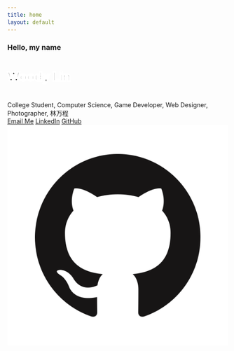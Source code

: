 ```yaml
---
title: home
layout: default
---
```

<!-- Header Start -->
<div class="container-fluid bg-primary d-flex align-items-center mb-5 py-5" id="home" style="min-height: 100vh;">
    <div class="container">
        <div class="row align-items-center">
            <div class="col-lg-7 text-center text-lg-left">
                <h3 class="text-white font-weight-normal mb-3">Hello, my name</h3>
                <h1 class="display-3 text-uppercase text-primary mb-2" style="-webkit-text-stroke: 4px #ffffff;">Woody Lin</h1>
                <h1 class="typed-text-output d-inline font-weight-lighter text-white"></h1>
                <div class="typed-text d-none">College Student, Computer Science, Game Developer, Web Designer, Photographer, 林万程</div>
                <div class="d-flex align-items-center justify-content-center justify-content-lg-start pt-5">
                    <a href="mailto:wancheng.lin001@gmail.com" class="btn btn-white mr-4">Email Me</a>                        
                    <a href="https://www.linkedin.com/in/woody-lin-32ab48161/" class="btn btn-blue d-none d-sm-block mr-2">LinkedIn</a>
                    <a href="https://github.com/WoodyLinwc" class="btn btn-blue d-none d-sm-block">GitHub</a>
                </div>
            </div>
            <div class="col-lg-6 px-8 pl-lg-0 pb-5 pb-lg-4 about-img">
                <img class="img-fluid w-100 rounded-circle shadow-sm" src="img/GitHub-Mark.png" alt="">
            </div>
        </div>
    </div>
</div>
<!-- Header End -->


<!-- About Start -->
<div class="container-fluid py-5" id="about">
    <div class="container">
        <div class="position-relative d-flex align-items-center justify-content-center">
            <h1 class="display-1 text-uppercase text-white" style="-webkit-text-stroke: 1px #dee2e6;font-size: 70px;">Portfolio</h1>
            <h1 class="position-absolute text-uppercase text-primary">About Me</h1>
        </div>
        <div class="row align-items-center">
            <div class="col-lg-5 pb-4 pb-lg-0">
                <img class="img-fluid rounded w-100" src="img/me/me.png" alt="">
            </div>
            <div class="col-lg-7">
                <h3 class="mb-4">A passionate computer science student</h3>
                <p>
                    As a computer science student pursuing a bachelor's degree, 
                    I am eager to apply my knowledge and skills to real-world projects and challenges. 
                    My passion for technology and problem-solving drives me to stay up-to-date with the 
                    latest developments in the field, and I am always eager to learn more.
                </p>
                <div class="row mb-3">
                    <div class="col-sm-6 py-2"><h6>Name: <span class="text-secondary">Woody Lin</span></h6></div>
                    <!-- <div class="col-sm-6 py-2"><h6>Birthday: <span class="text-secondary">1 April 1990</span></h6></div> -->
                    <!-- <div class="col-sm-6 py-2"><h6>Education: <span class="text-secondary">Bachelor in Computer Science</span></h6></div> -->
                    <div class="col-sm-6 py-2"><h6>Location: <span class="text-secondary">Boston, MA</span></h6></div>
                    <div class="col-sm-6 py-2"><h6>Email: <span class="text-secondary">wancheng.lin001@gmail.com</span></h6></div>
                    <div class="col-sm-6 py-2"><h6>GPA: <span class="text-secondary">3.72 Dean's List</span></h6></div>
                    <div class="col-sm-12 py-2"><h6>Education: <span class="text-secondary">
                        <br />■ Bachelor degree in Computer Science, minor in Mathematics
                        <br />■ University of Massachusetts Boston, 2019 - 2023</span></h6></div>
                    <div class="col-sm-12 py-10"><h6>Relevant Coursework: <span class="text-secondary">
                        <br />■ CS410 Software Engineering
                        <br />■ CS430 Database Management 
                        <br />■ CS450 The Structure of Higher Level Languages
                        <br />■ CS446 Introduction to Internetworking
                        <br />■ CS310 Data Structures and Algorithms
                        <br />■ CS420 An Introduction to the Theory of Computation
                        <br />■ CS444 Operating System
                    </span></h6></div>
                    <div class="col-sm-12 py-3"><h6>Technical Skills: <span class="text-secondary">
                        <br />■ Object-oriented programming
                        <br />■ Data Structures and Algorithms
                        <br />■ GitHub Workflow
                        <br />■ Functional programming
                        <br />■ Scripting and Automation
                        <br />■ Data Management
                    </span></h6></div>
                    <div class="col-sm-12 py-2"><h6>Languages: <span class="text-secondary">Java, SQL, Python, JavaScript, C, Racket, HTML, CSS</span></h6></div>
                    <!-- <div class="col-sm-6 py-2"><h6>Freelance: <span class="text-secondary">Available</span></h6></div> -->   
                </div>
                <a href="https://woodylinwc.github.io/pdf/WoodyLinResume.pdf" target="_blank" class="btn btn-outline-primary nav-item">My Most Recent Resume</a>
                <!-- <a href="mailto:wancheng.lin001@gmail.com" class="btn blue btn-outline-primary mr-4">Contact Me</a> -->
                <a href="#project" class="btn btn-outline-primary nav-item">Learn More</a>
            </div>
        </div>
    </div>
</div>
<!-- About End -->



<!-- Skill Start -->
<!-- <div class="container-fluid py-5" id="skill">
    <div class="container">
        <div class="position-relative d-flex align-items-center justify-content-center">
            <h1 class="display-1 text-uppercase text-white" style="-webkit-text-stroke: 1px #dee2e6;">Skills</h1>
            <h1 class="position-absolute text-uppercase text-primary">My Skills</h1>
        </div>
        <div class="row align-items-center">
            <div class="col-md-6">
                <div class="skill mb-4">
                    <div class="d-flex justify-content-between">
                        <h6 class="font-weight-bold">HTML</h6>
                        <h6 class="font-weight-bold">95%</h6>
                    </div>
                    <div class="progress">
                        <div class="progress-bar bg-primary" role="progressbar" aria-valuenow="95" aria-valuemin="0" aria-valuemax="100"></div>
                    </div>
                </div>
                <div class="skill mb-4">
                    <div class="d-flex justify-content-between">
                        <h6 class="font-weight-bold">CSS</h6>
                        <h6 class="font-weight-bold">85%</h6>
                    </div>
                    <div class="progress">
                        <div class="progress-bar bg-warning" role="progressbar" aria-valuenow="85" aria-valuemin="0" aria-valuemax="100"></div>
                    </div>
                </div>
                <div class="skill mb-4">
                    <div class="d-flex justify-content-between">
                        <h6 class="font-weight-bold">PHP</h6>
                        <h6 class="font-weight-bold">90%</h6>
                    </div>
                    <div class="progress">
                        <div class="progress-bar bg-danger" role="progressbar" aria-valuenow="90" aria-valuemin="0" aria-valuemax="100"></div>
                    </div>
                </div>
            </div>
            <div class="col-md-6">
                <div class="skill mb-4">
                    <div class="d-flex justify-content-between">
                        <h6 class="font-weight-bold">Javascript</h6>
                        <h6 class="font-weight-bold">90%</h6>
                    </div>
                    <div class="progress">
                        <div class="progress-bar bg-danger" role="progressbar" aria-valuenow="90" aria-valuemin="0" aria-valuemax="100"></div>
                    </div>
                </div>
                <div class="skill mb-4">
                    <div class="d-flex justify-content-between">
                        <h6 class="font-weight-bold">Angular JS</h6>
                        <h6 class="font-weight-bold">95%</h6>
                    </div>
                    <div class="progress">
                        <div class="progress-bar bg-dark" role="progressbar" aria-valuenow="95" aria-valuemin="0" aria-valuemax="100"></div>
                    </div>
                </div>
                <div class="skill mb-4">
                    <div class="d-flex justify-content-between">
                        <h6 class="font-weight-bold">Wordpress</h6>
                        <h6 class="font-weight-bold">85%</h6>
                    </div>
                    <div class="progress">
                        <div class="progress-bar bg-info" role="progressbar" aria-valuenow="85" aria-valuemin="0" aria-valuemax="100"></div>
                    </div>
                </div>
            </div>
        </div>
    </div>
</div> -->
<!-- Skill End -->




<!-- Qualification Start -->
<div class="container-fluid py-5" id="project">
    <div class="container">
        <div class="position-relative d-flex align-items-center justify-content-center">
            <h1 class="display-1 text-uppercase text-white" style="-webkit-text-stroke: 1px #dee2e6;font-size: 70px;">Quality</h1>
            <h1 class="position-absolute text-uppercase text-primary">My works</h1>
        </div>
        <div class="row align-items-center">
            <div class="col-lg-6">
                <h3 class="mb-4">My Projects</h3>
                <div class="border-left border-primary pt-2 pl-4 ml-2">
                    <div class="position-relative ex-me mb-4">
                        <i class="far fa-dot-circle text-primary position-absolute" style="top: 2px; left: -35px; font-size: 22px;"></i>
                        <h5 class="font-weight-bold mb-1">Full-Stack Kpop Review Platform</h5>
                        <p class="mb-2"><strong>Full-Stack Project</strong> | <small>Oct 2023 - Dec 2023</small></p>
                        <p>
                            <a href="https://github.com/WoodyLinwc/kpop.rating.springboot" target="_blank">Spring Boot, ReactJS, MongoDB</a>
                            <br />
                            ■ Implemented the back end using Spring Boot, ensuring streamlined communication with MongoDB.
                            <br />
                            ■ Crafted an engaging user interface with ReactJS on the front end, enabling users to explore, rate, and review their favorite K‑pop tracks.
                            <br />
                            ■ Enriched server‑side functionalities with Node.js, contributing to a responsive and dynamic user experience.
                            <br />
                            ■ Technologies used in the project: <b>Spring Boot</b>, <b>ReactJS</b>, <b>MongoDB</b>, <b>Node.js</b>, <b>Maven</b>.
                            <br />
                        </p>
                    </div>
                    <div class="position-relative ex-me mb-4">
                        <i class="far fa-dot-circle text-primary position-absolute" style="top: 2px; left: -35px; font-size: 22px;"></i>
                        <h5 class="font-weight-bold mb-1">LE-V-EL</h5>
                        <p class="mb-2"><strong>CS410 Software Engineering</strong> | <small>Feb 2023 - May 2023</small></p>
                        <p>
                            <a href="https://github.com/WoodyLinwc/LEVEL" target="_blank">LE-V-EL: Visualization Benchmarks for Machines</a>
                            <br />
                            ■ Provided a platform that allows researchers to test their machine graphical perception algorithms on benchmark datasets.
                            <br />
                            ■ Evaluated the datasets remotely in the server once the pull request was accepted and updated the leaderboard on the website accordingly.
                            <br />
                            ■ Standardized datasets that cover the graphical perception tasks.
                            <br />
                            ■ Technologies used in the project: <b>Python</b>, <b>JavaScript</b>, <b>Miniconda</b>, <b>GitHub Workflow</b>, <b>Jekyll</b>.
                            <br />
                        </p>
                    </div>
                    <div class="position-relative ex-me mb-4">
                        <i class="far fa-dot-circle text-primary position-absolute" style="top: 2px; left: -35px;  font-size: 22px;"></i>
                        <h5 class="font-weight-bold mb-1">Twitter Bot</h5>
                        <p class="mb-2"><strong>Extracurricular</strong> | <small>May 2023 - Jun 2023</small></p>
                        <p>
                            <a href="https://github.com/WoodyLinwc/Auto-Twitter-Bot" target="_blank">Automated Twitter Bot with Image Posting</a>
                            <br />
                            ■ Developed an automated Twitter bot using the <b>Twitter API</b>, <b>Node.js</b>, <b>PM2</b>, and an <b>AWS EC2 instance</b>.
                            <br />
                            ■ Leveraged PM2 for process management, ensuring the bot runs continuously and automatically restarts in case of failures. 
                            <br />
                            ■ Utilized an AWS EC2 instance to host the bot, ensuring reliable and scalable deployment.
                            <br />
                            ■ Configured the bot to retrieve and upload images from a designated directory, providing a seamless posting experience.
                            <br />
                        </p>
                    </div>
                    <div class="position-relative ex-me mb-4">
                        <i class="far fa-dot-circle text-primary position-absolute" style="top: 2px; left: -35px;  font-size: 22px;"></i>
                        <h5 class="font-weight-bold mb-1">2D Game Project</h5>
                        <p class="mb-2"><strong>Extracurricular</strong> | <small>May 2022 - Aug 2022</small></p>
                        <p>
                            <a href="https://github.com/WoodyLinwc/Metro-Girl" target="_blank">2D Hack and Slash Game</a>
                            <br />
                            ■ Designed and implemented game mechanics, UI, and graphics for a 2D game using <b>Gamemaker Studio 2</b>.
                            <br />
                            ■ Created original game characters and assets, using tools such as <b>Procreate</b> and <b>Adobe Photoshop</b>.
                            <br />
                            ■ Debugged and tested the game, ensuring a smooth and enjoyable gamer experience.
                            <br />
                        </p>
                    </div>
                    <!-- <div class="position-relative ex-me mb-4">
                        <i class="far fa-dot-circle text-primary position-absolute" style="top: 2px; left: -35px;  font-size: 22px;"></i>
                        <h5 class="font-weight-bold mb-1">Infection and Vaccination Research</h5>
                        <p class="mb-2"><strong>Math345 Probability and Statics</strong> | <small>Nov 2021 - Dec 2021</small></p>
                        <p>
                            <a href="https://docs.google.com/presentation/d/1QqUrtbTbH3y6LtyzGSO62aRg3ay6X3ybxS4nmf7yeMw/edit?usp=sharing" target="_blank">Final Project</a>
                            <br />
                            ■ Conducted research on COVID-19 infection and vaccination rates, utilizing data analysis and visualization tools such as <b>R</b> and Excel.
                            <br />
                            ■ Conducted statistical analyses, creating visualizations and graphs to help illustrate trends and patterns in the data.
                            <br />
                            ■ Demonstrated strong communication, teamwork, and analytical skills, contributing to the project's success.
                            <br />
                        </p>
                    </div> -->
                    <!-- <div class="position-relative ex-me mb-4">
                        <i class="far fa-dot-circle text-primary position-absolute" style="top: 2px; left: -35px;  font-size: 22px;"></i>
                        <h5 class="font-weight-bold mb-1">Web Game Project</h5>
                        <p class="mb-2"><strong>Extracurricular</strong> | <small>2021 - 2023</small></p>
                        <p>
                            <a href="https://woodylinwc.github.io/game.html" target="_blank">Simple Web Games</a>
                            <br />
                            ■ Developed web-based games using HTML, CSS, and JavaScript.
                            <br />
                            ■ Wrote and optimized the game's code in JavaScript, ensuring efficient performance and scalability.
                            <br />
                            ■ Deployed the game on a web server, using GitHub Pages to make them accessible online.
                            <br />                     
                        </p>
                    </div> -->
                </div>
            </div>
            <div class="col-lg-6">
                <h3 class="mb-4">My Experience</h3>
                <div class="border-left border-primary pt-2 pl-4 ml-2">
                    <div class="position-relative ex-me mb-4">
                        <i class="far fa-dot-circle text-primary position-absolute" style="top: 2px;left: -35px;  font-size: 22px;"></i>
                        <h5 class="font-weight-bold mb-1">Teaching Assistant</h5>
                        <p class="mb-2"><strong>UMass Boston, CS Department</strong> | <small>Feb 2023 - Dec 2023</small></p>
                        <p>
                            <a href="https://www.cs.umb.edu/~stchang/cs420/s23/info.html" target="_blank">CS420: Intro to Theory of Computation</a>
                            <br />
                            <a href="https://woodylinwc.github.io/pdf/CS310_Syllabus.pdf" target="_blank">CS310: Advanced Data Structures and Algorithms</a>
                            <br />
                            ■ Assisted professor in grading assignments and projects.
                            <br />
                            ■ Held office hours to help students with course material and homework assignments.
                            <br />
                            ■ Collaborated with fellow TAs to plan instructional activities.
                            <br />
                            ■ Communicated with students on Piazza and via email.
                        </p>
                    </div>
                    <div class="position-relative ex-me mb-4">
                        <i class="far fa-dot-circle text-primary position-absolute" style="top: 2px;left: -35px;  font-size: 22px;"></i>
                        <h5 class="font-weight-bold mb-1">Website Designer</h5>
                        <p class="mb-2"><strong>Part-time job</strong> | <small>Jul 2023 - Aug 2023</small></p>
                        <p>
                            <a href="https://www.fe4f.com/" target="_blank">A Start-up Company: Financial Education for Families</a>
                            <br />
                            ■ Collaborated with a designer to lead a successful website redesign project for a small finance company, amplifying their value proposition and strategic goals.
                            <br />
                            ■ Leveraged user-centered design principles to optimize website navigation, resulting in enhanced user experience across various devices.
                            <br />
                            ■ Managed project timelines, adapting to changing requirements and consistently exceeding milestones.
                            <br />
                            ■ Integrated <b>Google Domains</b> to host the website.
                        </p>
                    </div>
                    <div class="position-relative ex-me mb-4">
                        <i class="far fa-dot-circle text-primary position-absolute" style="top: 2px;left: -35px;  font-size: 22px;"></i>
                        <h5 class="font-weight-bold mb-1">CS Project Team Leader</h5>
                        <p class="mb-2"><strong>CS410 Software Engineering</strong> | <small>Feb 2023 - May 2023</small></p>
                        <p>
                            <a href="https://github.com/WoodyLinwc/LEVEL" target="_blank">LE-V-EL: Visualization Benchmarks for Machines</a>
                            <br />
                            ■ Coordinated project planning, task allocation, and progress tracking using Agile methodologies.
                            <br />
                            ■ Facilitated communication among team members and with stakeholders to ensure project requirements were met.
                            <br />
                            ■ Presented the project in front of clients and received an A at the end of the semester.
                            <br />
                        </p>
                    </div>
                    <div class="position-relative ex-me mb-4">
                        <i class="far fa-dot-circle text-primary position-absolute" style="top: 2px;left: -35px;  font-size: 22px;"></i>
                        <h5 class="font-weight-bold mb-1">Math Tutor</h5>
                        <p class="mb-2"><strong>Part-time job</strong> | <small>Jan 2021 - Present</small></p>
                        <p>
                            ■ Provided individualized math tutoring services 4 hours a week to students of beginner level, focusing on areas of difficulty and tailoring instruction to meet specific needs.
                            <br />
                            ■ Facilitated student progress, monitoring performance and adapting instruction to promote success and confidence.
                            <br />
                            ■ Maintained regular communication with parents and students, providing progress updates and addressing concerns as needed.
                            <br />
                        </p>
                    </div>
                </div>
            </div>
        </div>
    </div>
</div>
<!-- Qualification End -->

<!-- Services Start -->
<!-- <div class="container-fluid pt-5" id="service">
    <div class="container">
        <div class="service-h4 position-relative d-flex align-items-center justify-content-center">
            <h1 class="display-1 text-uppercase text-white" style="-webkit-text-stroke: 1px #dee2e6;">Service</h1>
            <h1 class="position-absolute text-uppercase text-primary">My Services</h1>
        </div>
        <div class="row pb-3">
            <div class="service-box col-lg-4 col-md-6 text-center mb-5">
                <div class="d-flex align-items-center justify-content-center mb-4">
                    <i class="fa fa-2x fa-laptop service-icon bg-primary text-white mr-3"></i>
                    <h4 class="font-weight-bold m-0">Web Design</h4>
                </div>
                <p>Justo sit justo eos amet tempor amet clita amet ipsum eos elitr. Amet lorem lorem lorem est amet labore eirmod erat clita</p>
                <a class="border-bottom border-primary text-decoration-none" href="">Read More</a>
            </div>
            <div class="service-box col-lg-3 col-md-6 text-center mb-5">
                <div class="d-flex align-items-center justify-content-center mb-4">
                    <i class="fa fa-2x fa-laptop-code service-icon bg-primary text-white mr-3"></i>
                    <h4 class="font-weight-bold m-0">Development</h4>
                </div>
                <p>Justo sit justo eos amet tempor amet clita amet ipsum eos elitr. Amet lorem lorem</p>
                <a class="border-bottom border-primary text-decoration-none" href="">Read More</a>
            </div>
            <div class="service-box col-lg-4 col-md-6 text-center mb-5">
                <div class="d-flex align-items-center justify-content-center mb-4">
                    <i class="fab fa-2x fa-android service-icon bg-primary text-white mr-3"></i>
                    <h4 class="font-weight-bold m-0">Apps Design</h4>
                </div>
                <p>Justo sit justo eos amet tempor amet clita amet ipsum eos elitr. Amet lorem lorem lorem est amet labore eirmod erat clita</p>
                <a class="border-bottom border-primary text-decoration-none" href="">Read More</a>
            </div>
            <div class="service-box col-lg-4 col-md-6 text-center mb-5">
                <div class="d-flex align-items-center justify-content-center mb-4">
                    <i class="fab fa-2x fa-apple service-icon bg-primary text-white mr-3"></i>
                    <h4 class="font-weight-bold m-0">Apps Development</h4>
                </div>
                <p>Justo sit justo eos amet tempor amet clita amet ipsum eos elitr. Amet lorem lorem Amet lorem lorem</p>
                <a class="border-bottom border-primary text-decoration-none" href="">Read More</a>
            </div>
            <div class="service-box col-lg-3 col-md-6 text-center mb-5">
                <div class="d-flex align-items-center justify-content-center mb-4">
                    <i class="fa fa-2x fa-search service-icon bg-primary text-white mr-3"></i>
                    <h4 class="font-weight-bold m-0">SEO</h4>
                </div>
                <p>Justo sit justo eos amet tempor amet clita amet ipsum eos elitr. Amet lorem  </p>
                <a class="border-bottom border-primary text-decoration-none" href="">Read More</a>
            </div>
            <div class="service-box col-lg-4  col-md-7 text-center mb-5">
                <div class="d-flex align-items-center justify-content-center mb-4">
                    <i class="fa fa-2x fa-edit service-icon bg-primary text-white mr-3"></i>
                    <h4 class="font-weight-bold m-0">Content Creating</h4>
                </div>
                <p>Justo sit justo eos amet tempor amet clita amet ipsum eos elitr. Amet lorem lorem lorem est amet labore eirmod erat clita</p>
                <a class="border-bottom border-primary text-decoration-none" href="">Read More</a>
            </div>
        </div>
    </div>
</div> -->
<!-- Services End -->


<!-- Portfolio Start -->
<!-- <div class="container-fluid pt-5 pb-3" id="portfolio">
    <div class="container">
        <div class="position-relative d-flex align-items-center justify-content-center">
            <h1 class="display-1 text-uppercase text-white" style="-webkit-text-stroke: 1px #dee2e6;">Gallery</h1>
            <h1 class="position-absolute text-uppercase text-primary">Photo Album</h1>
        </div>
        <div class="row">
            <div class="col-12 text-center mb-2">
                <ul class="list-inline mb-4" id="portfolio-flters">
                    <li class="btn btn-sm btn-outline-primary m-1 active"  data-filter="*">All</li>
                    <li class="btn btn-sm btn-outline-primary m-1" data-filter=".first">Design</li>
                    <li class="btn btn-sm btn-outline-primary m-1" data-filter=".second">Development</li>
                    <li class="btn btn-sm btn-outline-primary m-1" data-filter=".third">Marketing</li>
                </ul>
            </div>
        </div>
        <div class="row portfolio-container">
            <div class="col-lg-4 col-md-6 mb-4 portfolio-item first">
                <div class="position-relative overflow-hidden mb-2">
                    <img class="img-fluid rounded w-100" src="img/album/shadow.JPG" alt="">
                    <div class="portfolio-btn bg-primary d-flex align-items-center justify-content-center">
                        <a href="img/portfolio-1.jpg" data-lightbox="portfolio">
                            <i class="fa fa-plus text-white" style="font-size: 60px;"></i>
                        </a>
                    </div>
                </div>
            </div>
            <div class="col-lg-4 col-md-6 mb-4 portfolio-item second">
                <div class="position-relative overflow-hidden mb-2">
                    <img class="img-fluid rounded w-100" src="img/album/comparision.jpg" alt="">
                    <div class="portfolio-btn bg-primary d-flex align-items-center justify-content-center">
                        <a href="img/portfolio-2.jpg" data-lightbox="portfolio">
                            <i class="fa fa-plus text-white" style="font-size: 60px;"></i>
                        </a>
                    </div>
                </div>
            </div>
            <div class="col-lg-4 col-md-6 mb-4 portfolio-item third">
                <div class="position-relative overflow-hidden mb-2">
                    <img class="img-fluid rounded w-100" src="img/portfolio-3.jpg" alt="">
                    <div class="portfolio-btn bg-primary d-flex align-items-center justify-content-center">
                        <a href="img/portfolio-3.jpg" data-lightbox="portfolio">
                            <i class="fa fa-plus text-white" style="font-size: 60px;"></i>
                        </a>
                    </div>
                </div>
            </div>
            <div class="col-lg-4 col-md-6 mb-4 portfolio-item first">
                <div class="position-relative overflow-hidden mb-2">
                    <img class="img-fluid rounded w-100" src="img/portfolio-4.jpg" alt="">
                    <div class="portfolio-btn bg-primary d-flex align-items-center justify-content-center">
                        <a href="img/portfolio-4.jpg" data-lightbox="portfolio">
                            <i class="fa fa-plus text-white" style="font-size: 60px;"></i>
                        </a>
                    </div>
                </div>
            </div>
            <div class="col-lg-4 col-md-6 mb-4 portfolio-item second">
                <div class="position-relative overflow-hidden mb-2">
                    <img class="img-fluid rounded w-100" src="img/portfolio-5.jpg" alt="">
                    <div class="portfolio-btn bg-primary d-flex align-items-center justify-content-center">
                        <a href="img/portfolio-5.jpg" data-lightbox="portfolio">
                            <i class="fa fa-plus text-white" style="font-size: 60px;"></i>
                        </a>
                    </div>
                </div>
            </div>
            <div class="col-lg-4 col-md-6 mb-4 portfolio-item third">
                <div class="position-relative overflow-hidden mb-2">
                    <img class="img-fluid rounded w-100" src="img/portfolio-6.jpg" alt="">
                    <div class="portfolio-btn bg-primary d-flex align-items-center justify-content-center">
                        <a href="img/portfolio-6.jpg" data-lightbox="portfolio">
                            <i class="fa fa-plus text-white" style="font-size: 60px;"></i>
                        </a>
                    </div>
                </div>
            </div>
        </div>
    </div>
</div> -->
<!-- Portfolio End -->


<!-- Location Start-->
<div class="container-fluid py-5" id="">
    <div class="container">
        <div class="position-relative d-flex align-items-center justify-content-center">
            <h1 class="display-1 text-uppercase text-white" style="-webkit-text-stroke: 1px #dee2e6;font-size: 70px;">Location</h1>
            <h1 class="position-absolute text-uppercase text-primary">Work Area</h1>
        </div >
        <div align = "center">
            <iframe src="https://www.google.com/maps/embed?pb=!1m14!1m12!1m3!1d32007.09388043201!2d-71.05258038933074!3d42.33842665666138!2m3!1f0!2f0!3f0!3m2!1i1024!2i768!4f13.1!5e0!3m2!1sen!2sus!4v1677377310859!5m2!1sen!2sus" frameborder="0" style="border:0; width: 80%; height: 550px;" allowfullscreen></iframe>            
        </div>
    </div>
</div>
<!-- Location End-->

